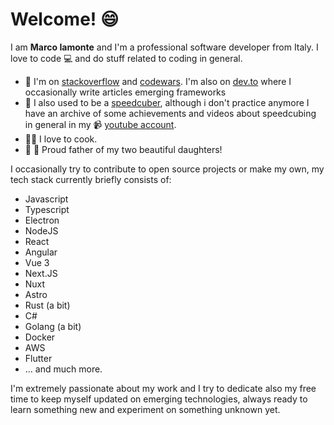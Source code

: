# Welcome! 😄

I am <strong>Marco Iamonte</strong> and I'm a professional software developer from Italy. I love to code 💻 and do stuff related to coding in general.

- 🔗 I'm on [stackoverflow](https://stackoverflow.com/users/2275797/briosheje) and [codewars](https://www.codewars.com/users/briosheje). I'm also on [dev.to](https://dev.to/briosheje) where I occasionally write articles emerging frameworks
- 🔗 I also used to be a [speedcuber](https://www.worldcubeassociation.org/persons/2008IAMO01), although i don't practice anymore I have an archive of some achievements and videos about speedcubing in general in my :video_camera: [youtube account](https://www.youtube.com/channel/UC4FzkPg7EA0B4iDwIzwZc0w).
- 🧑‍🍳 I love to cook.
- 🧒 🧒 Proud father of my two beautiful daughters!

I occasionally try to contribute to open source projects or make my own, my tech stack currently briefly consists of:

- Javascript
- Typescript
- Electron
- NodeJS
- React
- Angular
- Vue 3
- Next.JS
- Nuxt
- Astro
- Rust (a bit)
- C#
- Golang (a bit)
- Docker
- AWS
- Flutter
- ... and much more.

I'm extremely passionate about my work and I try to dedicate also my free time to keep myself updated on emerging technologies, always ready to learn something new and experiment on something unknown yet.